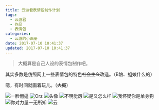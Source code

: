 ```yaml
---
title: 云游君表情包制作计划
tags:
  - 云游君
  - 作品
  - 表情包
categories:
  - 云游的小画册
date: 2017-07-10 10:41:37
updated: 2017-07-10 10:41:37
---
```


> 大概算是自己人设的表情包制作吧。

<!-- more -->

其实多数是仿照网上一些表情包的特色~~社会主义~~改造。（B娘、蛆娘什么的）

嗯，有时间就画着玩儿。（~~大概~~）

![一脸懵逼](https://cdn.jsdelivr.net/gh/YunYouJun/cdn/img/draw/yunyoujun/daze.png)
![Orz](https://cdn.jsdelivr.net/gh/YunYouJun/cdn/img/draw/yunyoujun/orz.png)
![头像](https://cdn.jsdelivr.net/gh/YunYouJun/cdn/img/draw/yunyoujun/portrait.jpg)
![不明觉厉](https://cdn.jsdelivr.net/gh/YunYouJun/cdn/img/draw/yunyoujun/shuo-ren-hua-ba.jpg)
![是又怎么样](https://cdn.jsdelivr.net/gh/YunYouJun/cdn/img/draw/yunyoujun/yes-and-then.jpg)
![我怀疑你是单身狗](https://cdn.jsdelivr.net/gh/YunYouJun/cdn/img/draw/yunyoujun/you-are-a-single-dog.jpg)
![你对力量一无所知](https://cdn.jsdelivr.net/gh/YunYouJun/cdn/img/draw/yunyoujun/you-do-not-know-strength.jpg)
![云](https://cdn.jsdelivr.net/gh/YunYouJun/cdn/img/draw/yunyoujun/yun-logo.jpg)